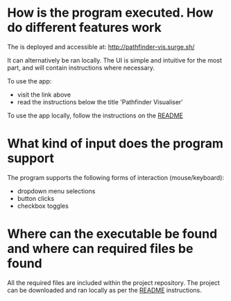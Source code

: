 # How is the program executed. How do different features work

The is deployed and accessible at: http://pathfinder-vis.surge.sh/

It can alternatively be ran locally. The UI is simple and intuitive for the most part, and will contain instructions where necessary.

To use the app:

- visit the link above
- read the instructions below the title 'Pathfinder Visualiser'

To use the app locally, follow the instructions on the [README](https://github.com/Nurou/pathfinder-vis/blob/master/README.md)

# What kind of input does the program support

The program supports the following forms of interaction (mouse/keyboard):

- dropdown menu selections
- button clicks
- checkbox toggles

# Where can the executable be found and where can required files be found

All the required files are included within the project repository. The project can be downloaded and ran locally as per the [README](https://github.com/Nurou/pathfinder-vis/blob/master/README.md) instructions.
